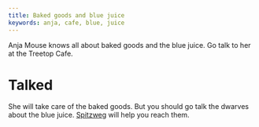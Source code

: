 ```yaml
---
title: Baked goods and blue juice
keywords: anja, cafe, blue, juice
---
```


Anja Mouse knows all about baked goods and the blue juice. Go talk to her at the Treetop Cafe.

# Talked
She will take care of the baked goods. But you should go talk the dwarves about the blue juice. [Spitzweg](120-sail.md) will help you reach them.
